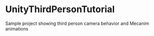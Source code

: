 UnityThirdPersonTutorial
========================

Sample project showing third person camera behavior and Mecanim animations 
